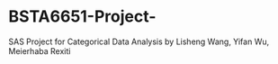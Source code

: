 # BSTA6651-Project-

SAS Project for Categorical Data Analysis
by Lisheng Wang, Yifan Wu, Meierhaba Rexiti

